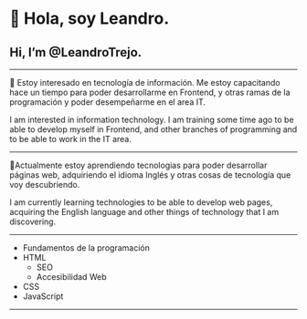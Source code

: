 # 👋 Hola, soy Leandro.

## Hi, I’m @LeandroTrejo.

---

👀 Estoy interesado en tecnología de información. Me estoy capacitando hace un tiempo para poder desarrollarme en Frontend, y otras ramas de la programación y poder desempeñarme en el area IT.

I am interested in information technology. I am training some time ago to be able to develop myself in Frontend, and other branches of programming and to be able to work in the IT area.

---

🌱Actualmente estoy aprendiendo tecnologias para poder desarrollar páginas web, adquiriendo el idioma Inglés y otras cosas de tecnología que voy descubriendo.

I am currently learning technologies to be able to develop web pages, acquiring the English language and other things of technology that I am discovering.

---

- Fundamentos de la programación
- HTML
  - SEO
  - Accesibilidad Web
- CSS
- JavaScript

---

<!---
LeandroTrejo/LeandroTrejo is a ✨ special ✨ repository because its `README.md` (this file) appears on your GitHub profile.
You can click the Preview link to take a look at your changes.
--->
